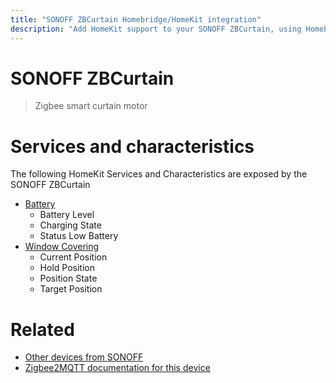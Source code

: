 ```yaml
---
title: "SONOFF ZBCurtain Homebridge/HomeKit integration"
description: "Add HomeKit support to your SONOFF ZBCurtain, using Homebridge, Zigbee2MQTT and homebridge-z2m."
---
```

<!---
This file has been GENERATED using src/docgen/docgen.ts
DO NOT EDIT THIS FILE MANUALLY!
-->
# SONOFF ZBCurtain
> Zigbee smart curtain motor


# Services and characteristics
The following HomeKit Services and Characteristics are exposed by
the SONOFF ZBCurtain

* [Battery](../../battery.md)
  * Battery Level
  * Charging State
  * Status Low Battery
* [Window Covering](../../cover.md)
  * Current Position
  * Hold Position
  * Position State
  * Target Position


# Related
* [Other devices from SONOFF](../index.md#sonoff)
* [Zigbee2MQTT documentation for this device](https://www.zigbee2mqtt.io/devices/ZBCurtain.html)